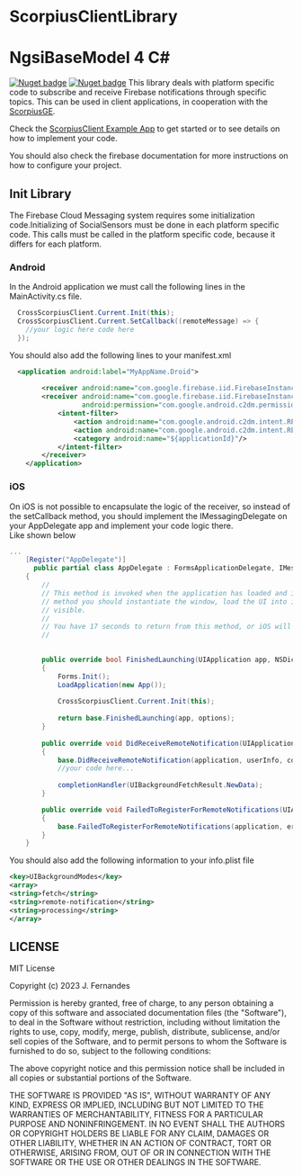 # ScorpiusClientLibrary
# NgsiBaseModel 4 C#
[![Nuget badge](https://img.shields.io/nuget/v/ScorpiusClientLibrary)](https://www.nuget.org/packages/ScorpiusClientLibrary)
[![Nuget badge](https://img.shields.io/nuget/dt/ScorpiusClientLibrary)](https://www.nuget.org/packages/ScorpiusClientLibrary)
This library deals with platform specific code to subscribe and receive Firebase notifications through specific topics.
This can be used in client applications, in cooperation with the [ScorpiusGE](https://github.com/jmSfernandes/ScorpiusGE).

Check the [ScorpiusClient Example App](https://github.com/jmSfernandes/ScorpiusClient) to get started or to see details on how to implement your code. 

You should also check the firebase documentation for more instructions on how to configure your project.

## Init Library

The Firebase Cloud Messaging system requires some initialization code.Initializing  of SocialSensors must be done in each platform specific code.
This calls must be called in the platform specific code, because it differs for each platform.

### Android

In the Android application we must call the following lines in the MainActivity.cs file.

````csharp
  CrossScorpiusClient.Current.Init(this);
  CrossScorpiusClient.Current.SetCallback((remoteMessage) => {
    //your logic here code here 
  });

````

You should also add the following lines to your manifest.xml

````xml
  <application android:label="MyAppName.Droid">
  
        <receiver android:name="com.google.firebase.iid.FirebaseInstanceIdInternalReceiver" android:exported="false"/>
        <receiver android:name="com.google.firebase.iid.FirebaseInstanceIdReceiver" android:exported="true"
                  android:permission="com.google.android.c2dm.permission.SEND">
            <intent-filter>
                <action android:name="com.google.android.c2dm.intent.RECEIVE"/>
                <action android:name="com.google.android.c2dm.intent.REGISTRATION"/>
                <category android:name="${applicationId}"/>
            </intent-filter>
        </receiver>
    </application>

````


### iOS

On iOS is not possible to encapsulate the logic of the receiver, so instead of the setCallback method, you should implement the IMessagingDelegate on your AppDelegate app and implement your code logic there.  
Like shown below

```csharp
...
    [Register("AppDelegate")]
      public partial class AppDelegate : FormsApplicationDelegate, IMessagingDelegate
    {
        //
        // This method is invoked when the application has loaded and is ready to run. In this 
        // method you should instantiate the window, load the UI into it and then make the window
        // visible.
        //
        // You have 17 seconds to return from this method, or iOS will terminate your application.
        //
       

        public override bool FinishedLaunching(UIApplication app, NSDictionary options)
        {
            Forms.Init();
            LoadApplication(new App());
            
            CrossScorpiusClient.Current.Init(this);
            
            return base.FinishedLaunching(app, options);
        }
        
        public override void DidReceiveRemoteNotification(UIApplication application, NSDictionary userInfo, Action<UIBackgroundFetchResult> completionHandler)
        {
            base.DidReceiveRemoteNotification(application, userInfo, completionHandler);
            //your code here...
            
            completionHandler(UIBackgroundFetchResult.NewData);
        }

        public override void FailedToRegisterForRemoteNotifications(UIApplication application, NSError error)
        {
            base.FailedToRegisterForRemoteNotifications(application, error);
        }
    }

```

You should also add the following information to your info.plist file
````xml
<key>UIBackgroundModes</key>
<array>
<string>fetch</string>
<string>remote-notification</string>
<string>processing</string>
</array>

````

## LICENSE
MIT License

Copyright (c) 2023 J. Fernandes

Permission is hereby granted, free of charge, to any person obtaining a copy
of this software and associated documentation files (the "Software"), to deal
in the Software without restriction, including without limitation the rights
to use, copy, modify, merge, publish, distribute, sublicense, and/or sell
copies of the Software, and to permit persons to whom the Software is
furnished to do so, subject to the following conditions:

The above copyright notice and this permission notice shall be included in all
copies or substantial portions of the Software.

THE SOFTWARE IS PROVIDED "AS IS", WITHOUT WARRANTY OF ANY KIND, EXPRESS OR
IMPLIED, INCLUDING BUT NOT LIMITED TO THE WARRANTIES OF MERCHANTABILITY,
FITNESS FOR A PARTICULAR PURPOSE AND NONINFRINGEMENT. IN NO EVENT SHALL THE
AUTHORS OR COPYRIGHT HOLDERS BE LIABLE FOR ANY CLAIM, DAMAGES OR OTHER
LIABILITY, WHETHER IN AN ACTION OF CONTRACT, TORT OR OTHERWISE, ARISING FROM,
OUT OF OR IN CONNECTION WITH THE SOFTWARE OR THE USE OR OTHER DEALINGS IN THE
SOFTWARE.
